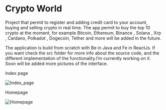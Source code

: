 # Crypto World




Project that permit to register and adding credit card to your account, buying and selling crypto in real time. The app permit to buy the top 10 crypto  at the moment,
for example Bitcoin, Ethereum, Binance , Solana , Xrp , Cardano, Polkadot , Dogecoin, Tether and more will be added in the future.

The application is build from scratch with Be in Java and Fe in ReactJs. If you want check the src folder for more info about the source code, and the different
implementation of the functionality.I’m currently working on it. Soon will be added more pictures of the interface.

Index page

![Index_page](https://user-images.githubusercontent.com/72673385/218183824-43888a00-5dc1-4ab9-be85-b6f3214d28df.PNG)


Homepage

![Homepage](https://user-images.githubusercontent.com/72673385/218183977-34b18020-b8b4-4884-9941-ee40baec11a9.PNG)


